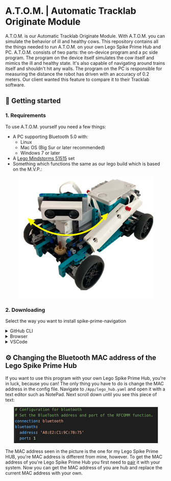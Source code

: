# A.T.O.M. | Automatic Tracklab Originate Module

A.T.O.M. is our Automatic Tracklab Originate Module. With A.T.O.M. you can simulate the behavior of ill and healthy cows. This repository contains all the things needed to run A.T.O.M. on your own Lego Spike Prime Hub and PC. A.T.O.M. consists of two parts: the on-device program and a pc side program. The program on the device itself simulates the cow itself and mimics the ill and healthy state. It's also capable of navigating around trains itself and shouldn't hit any walls.
The program on the PC is responsible for measuring the distance the robot has driven with an accuracy of 0.2 meters. Our client wanted this feature to compare it to their Tracklab software.

## 🚀 Getting started

### 1. Requirements

To use A.T.O.M. yourself you need a few things:
- A PC supporting Bluetooth 5.0 with:
    - Linux
    - Mac OS (Big Sur or later recommended)
    - Windows 7 or later
- A [Lego Mindstorms 51515](https://www.lego.com/en-us/product/robot-inventor-51515) set
- Something which functions the same as our lego build which is based on the M.V.P.:
<p align="center">
    <a href="https://www.lego.com/cdn/product-assets/product.bi.additional.main.pdf/51515_MVP.pdf">
        <img src="https://github.com/penguix0/spike-prime-navigation/blob/main/pictures/robot_1.png?raw=true" alt="Picture of the robot used with A.T.O.M." width="423" height="382">
    </a>
</p>

### 2. Downloading

Select the way you want to install spike-prime-navigation

<details>
<summary>GitHub CLI</summary>

To install spike-prime-navigation with GitHub CLI you need to execute the following command in terminal:

```sh
gh repo clone penguix0/spike-prime-navigation
```

</details>

<details>
<summary>Browser</summary>
</details>

<details>
<summary>VSCode</summary>
</details>

## ⚙️ Changing the Bluetooth MAC address of the Lego Spike Prime Hub

If you want to use this program with your own Lego Spike Prime Hub, you're in luck, because you can! The only thing you have to do is change the MAC address in the config file. Navigate to <code>/App/lego_hub.yaml</code> and open it with a text editor such as NotePad. Next scroll down until you see this piece of text:

<p align="center">
    <a href="https://github.com/penguix0/spike-prime-navigation/blob/main/App/lego_hub.yaml">
        <img src="https://github.com/penguix0/spike-prime-navigation/blob/main/pictures/yaml_to_edit.png?raw=true" alt="Picture of the YAML to edit">
    </a>
</p>

The MAC address seen in the picture is the one for my Lego Spike Prime HUB, you're MAC address is different from mine, however. To get the MAC address of you're Lego Spike Prime Hub you first need to [pair](https://education.lego.com/en-us/product-resources/spike-prime/troubleshooting/bluetooth-connectivity) it with your system. Now you can get the MAC address of you are hub and replace the current MAC address with your own.